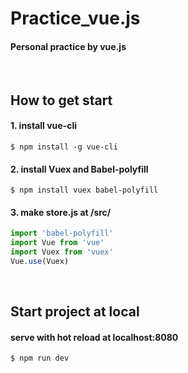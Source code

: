 
# Practice_vue.js
#### Personal practice by vue.js
<br>

## How to get start
#### 1. install vue-cli
```
$ npm install -g vue-cli
```  
#### 2. install Vuex and Babel-polyfill
```
$ npm install vuex babel-polyfill
```  
#### 3. make store.js at /src/
```javascript
import 'babel-polyfill'
import Vue from 'vue'
import Vuex from 'vuex'
Vue.use(Vuex)
```  
<br>

## Start project at local
#### serve with hot reload at localhost:8080
```
$ npm run dev
```
